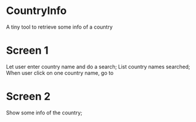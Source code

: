 # CountryInfo
A tiny tool to retrieve some info of a country

# Screen 1 
Let user enter country name and do a search;
List country names searched;
When user click on one country name, go to

# Screen 2
Show some info of the country;

